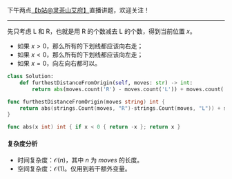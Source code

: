 下午两点[【b站@灵茶山艾府】](https://space.bilibili.com/206214)直播讲题，欢迎关注！

---

先只考虑 L 和 R，也就是用 R 的个数减去 L 的个数，得到当前位置 $x$。

- 如果 $x>0$，那么所有的下划线都应该向右走；
- 如果 $x<0$，那么所有的下划线都应该向左走；
- 如果 $x=0$，向左向右都可以。

```py [sol-Python3]
class Solution:
    def furthestDistanceFromOrigin(self, moves: str) -> int:
        return abs(moves.count('R') - moves.count('L')) + moves.count('_')
```

```go [sol-Go]
func furthestDistanceFromOrigin(moves string) int {
	return abs(strings.Count(moves, "R")-strings.Count(moves, "L")) + strings.Count(moves, "_")
}

func abs(x int) int { if x < 0 { return -x }; return x }
```

#### 复杂度分析

- 时间复杂度：$\mathcal{O}(n)$，其中 $n$ 为 $\textit{moves}$ 的长度。
- 空间复杂度：$\mathcal{O}(1)$。仅用到若干额外变量。
